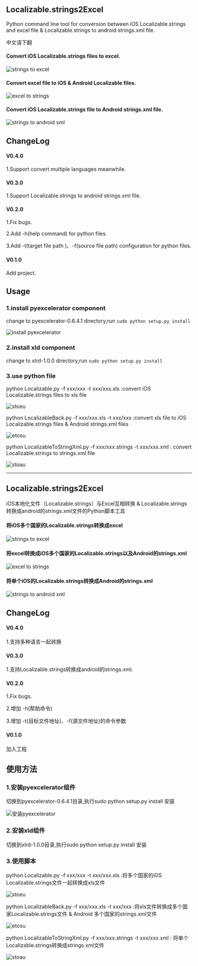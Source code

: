 ## Localizable.strings2Excel
Python command line tool for conversion between iOS Localizable.strings and excel file & Localizable.strings to android strings.xml file.

中文请下翻

#### Convert iOS Localizable.strings files to excel.
![strings to excel](https://github.com/CatchZeng/Localizable.strings2Excel/blob/master/imgs/stoe.jpg)  

#### Convert excel file to iOS & Android Localizable files.
![excel to strings](https://github.com/CatchZeng/Localizable.strings2Excel/blob/master/imgs/etos.jpg)

#### Convert iOS Localizable.strings file to Android strings.xml file.
![strings to android xml](https://github.com/CatchZeng/Localizable.strings2Excel/blob/master/imgs/stox.jpg)


## ChangeLog

#### V0.4.0

1.Support convert multiple languages meanwhile.

#### V0.3.0

1.Support Localizable.strings to android strings.xml file.

#### V0.2.0 

1.Fix bugs.

2.Add -h(help command) for python files.

3.Add -t(target file path )、-f(source file path) configuration for python files.

#### V0.1.0 

Add project.


## Usage

### 1.install pyexcelerator component

change to pyexcelerator-0.6.4.1 directory,run ``` sudo python setup.py install ```

![install pyexcelerator](https://github.com/CatchZeng/Localizable.strings2Excel/blob/master/imgs/installpy.jpg)

### 2.install xld component

change to xlrd-1.0.0 directory,run ``` sudo python setup.py install ```


### 3.use python file
python Localizable.py -f xxx/xxx -t xxx/xxx.xls :convert iOS Localizable.strings files to xls file

![stoeu](https://github.com/CatchZeng/Localizable.strings2Excel/blob/master/imgs/stoeu.jpg)


python LocalizableBack.py -f xxx/xxx.xls -t xxx/xxx  :convert xls file to iOS Localizable.strings files & Android strings.xml files

![etosu](https://github.com/CatchZeng/Localizable.strings2Excel/blob/master/imgs/etosu.jpg)


python LocalizableToStringXml.py -f xxx/xxx.strings -t xxx/xxx.xml : convert Localizable.strings to strings.xml file

![stoau](https://github.com/CatchZeng/Localizable.strings2Excel/blob/master/imgs/stoau.jpg)

----

## Localizable.strings2Excel
iOS本地化文件（Localizable.strings）与Excel互相转换 & Localizable.strings 转换成android的strings.xml文件的Python脚本工具

#### 将iOS多个国家的Localizable.strings转换成excel
![strings to excel](https://github.com/CatchZeng/Localizable.strings2Excel/blob/master/imgs/stoe.jpg)  

#### 将excel转换成iOS多个国家的Localizable.strings以及Android的strings.xml
![excel to strings](https://github.com/CatchZeng/Localizable.strings2Excel/blob/master/imgs/etos.jpg) 

#### 将单个iOS的Localizable.strings转换成Android的strings.xml
![strings to android xml](https://github.com/CatchZeng/Localizable.strings2Excel/blob/master/imgs/stox.jpg) 

## ChangeLog

#### V0.4.0

1.支持多种语言一起转换

#### V0.3.0

1.支持Localizable.strings转换成android的strings.xml.

#### V0.2.0 

1.Fix bugs.

2.增加 -h(帮助命令)

3.增加 -t(目标文件地址)、-f(源文件地址)的命令参数

#### V0.1.0 

加入工程

## 使用方法

### 1.安装pyexcelerator组件

切换到pyexcelerator-0.6.4.1目录,执行sudo python setup.py install 安装

![安装pyexcelerator](https://github.com/CatchZeng/Localizable.strings2Excel/blob/master/imgs/installpy.jpg)


### 2.安装xld组件

切换到xlrd-1.0.0目录,执行sudo python setup.py install 安装

### 3.使用脚本

python Localizable.py -f xxx/xxx -t xxx/xxx.xls :将多个国家的iOS Localizable.strings文件一起转换成xls文件

![stoeu](https://github.com/CatchZeng/Localizable.strings2Excel/blob/master/imgs/stoeu.jpg)

python LocalizableBack.py -f xxx/xxx.xls -t xxx/xxx  :将xls文件转换成多个国家Localizable.strings文件 & Android 多个国家的strings.xml文件

![etosu](https://github.com/CatchZeng/Localizable.strings2Excel/blob/master/imgs/etosu.jpg)

python LocalizableToStringXml.py -f xxx/xxx.strings -t xxx/xxx.xml : 将单个Localizable.strings转换成strings.xml文件

![stoau](https://github.com/CatchZeng/Localizable.strings2Excel/blob/master/imgs/stoau.jpg)
